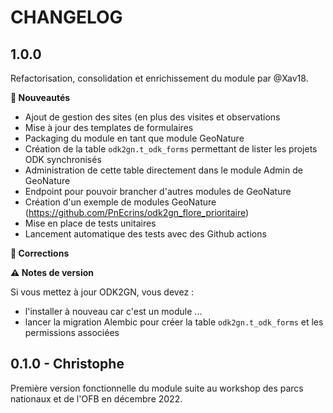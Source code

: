 CHANGELOG
=========

1.0.0
-----

Refactorisation, consolidation et enrichissement du module par @Xav18.

**🚀 Nouveautés**

- Ajout de gestion des sites (en plus des visites et observations
- Mise à jour des templates de formulaires
- Packaging du module en tant que module GeoNature
- Création de la table `odk2gn.t_odk_forms` permettant de lister les projets ODK synchronisés
- Administration de cette table directement dans le module Admin de GeoNature
- Endpoint pour pouvoir brancher d'autres modules de GeoNature
- Création d'un exemple de modules GeoNature (https://github.com/PnEcrins/odk2gn_flore_prioritaire)
- Mise en place de tests unitaires
- Lancement automatique des tests avec des Github actions

**🐛 Corrections**

**⚠️ Notes de version**

Si vous mettez à jour ODK2GN, vous devez : 
- l'installer à nouveau car c'est un module ...
- lancer la migration Alembic pour créer la table `odk2gn.t_odk_forms` et les permissions associées

0.1.0 - Christophe
------------------

Première version fonctionnelle du module suite au workshop des parcs nationaux et de l'OFB en décembre 2022.
